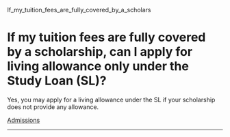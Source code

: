 If_my_tuition_fees_are_fully_covered_by_a_scholars



If my tuition fees are fully covered by a scholarship, can I apply for living allowance only under the Study Loan (SL)?
=======================================================================================================================

Yes, you may apply for a living allowance under the SL if your scholarship does not provide any allowance.

[Admissions](https://www.sutd.edu.sg/tag/admissions/)

---

